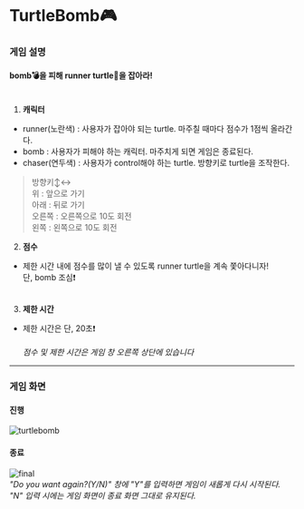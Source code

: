 # TurtleBomb:video_game:
### 게임 설명
#### bomb:bomb:을 피해 runner turtle:turtle:을 잡아라!<br><br>
1. **캐릭터**
* runner(노란색) : 사용자가 잡아야 되는 turtle. 마주칠 때마다 점수가 1점씩 올라간다.
* bomb : 사용자가 피해야 하는 캐릭터. 마주치게 되면 게임은 종료된다.
* chaser(연두색) : 사용자가 control해야 하는 turtle. 방향키로 turtle을 조작한다. 
> 방향키:arrow_up_down::left_right_arrow:<br>
위 : 앞으로 가기<br> 아래 : 뒤로 가기<br> 오른쪽 : 오른쪽으로 10도 회전<br> 왼쪽 : 왼쪽으로 10도 회전
2. **점수**
* 제한 시간 내에 점수를 많이 낼 수 있도록 runner turtle을 계속 쫓아다니자!<br>
단, bomb 조심:exclamation: <br><br>
3. **제한 시간**
* 제한 시간은 단, 20초:exclamation:<br><br>
*점수 및 제한 시간은 게임 창 오른쪽 상단에 있습니다*<br>
* * * 
### 게임 화면
#### 진행
![turtlebomb](https://user-images.githubusercontent.com/104711336/193460267-b5dde247-b899-432c-bcb7-b568fb87a424.JPG)
#### 종료
![final](https://user-images.githubusercontent.com/104711336/193460431-a006f52c-418d-484a-9123-33282a14f4f9.JPG)<br>
*"Do you want again?(Y/N)" 창에 "Y"를 입력하면 게임이 새롭게 다시 시작된다.<br>"N" 입력 시에는 게임 화면이 종료 화면 그대로 유지된다.*
